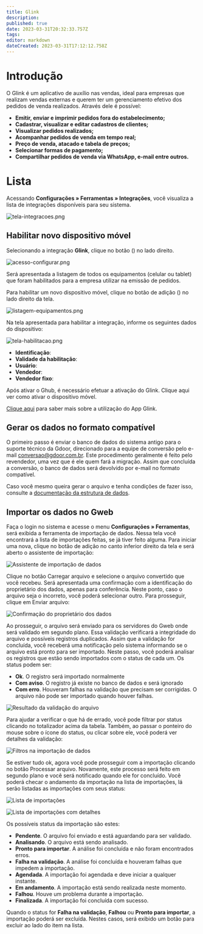 ```yaml
---
title: Glink
description: 
published: true
date: 2023-03-31T20:32:33.757Z
tags: 
editor: markdown
dateCreated: 2023-03-31T17:12:12.758Z
---
```


# Introdução

O Glink é um aplicativo de auxílio nas vendas, ideal para empresas que realizam vendas externas e querem ter um gerenciamento efetivo dos pedidos de venda realizados. Através dele é possível:

- **Emitir, enviar e imprimir pedidos fora do estabelecimento;**
- **Cadastrar, visualizar e editar cadastros de clientes;**
- **Visualizar pedidos realizados;**
- **Acompanhar pedidos de venda em tempo real;**
- **Preço de venda, atacado e tabela de preços;**
- **Selecionar formas de pagamento;**
- **Compartilhar pedidos de venda via WhatsApp, e-mail entre outros.**

# Lista
Acessando **Configurações » Ferramentas » Integrações**, você visualiza a lista de integrações disponíveis para seu sistema.

![tela-integracoes.png](/config/ferramentas/tela-integracoes.png)

## Habilitar novo dispositivo móvel
Selecionando a integração **Glink**, clique no botão (<em class="mdi mdi-cog"></em>) no lado direito.

![acesso-configurar.png](/config/ferramentas/acesso-configurar.png)

Será apresentada a listagem de todos os equipamentos (celular ou tablet) que foram habilitados para a empresa utilizar na emissão de pedidos.

Para habilitar um novo dispositivo móvel, clique no botão de adição (<em class="mdi mdi-plus-circle"></em>) no lado direito da tela.

![listagem-equipamentos.png](/config/ferramentas/listagem-equipamentos.png)

Na tela apresentada para habilitar a integração, informe os seguintes dados do dispositivo:

![tela-habilitacao.png](/config/ferramentas/tela-habilitacao.png)

- **Identificação**:
- **Validade da habilitação**: 
- **Usuário**:
- **Vendedor**:
- **Vendedor fixo**: 









Após ativar o Ghub, é necessário efetuar a ativação do Glink. Clique aqui ver como ativar o dispositivo móvel.

[Clique aqui](https://bdc.gdoor.com.br/artigos/novo-glink/#dashboard) para saber mais sobre a utilização do App Glink.










## Gerar os dados no formato compatível

O primeiro passo é enviar o banco de dados do sistema antigo para o suporte técnico da Gdoor, direcionado para a equipe de conversão pelo e-mail conversao@gdoor.com.br. Este procedimento geralmente é feito pelo revendedor, uma vez que é ele quem fará a migração. Assim que concluída a conversão, o banco de dados será devolvido por e-mail no formato compatível.

Caso você mesmo queira gerar o arquivo e tenha condições de fazer isso, consulte a [documentação da estrutura de dados](https://docs.gdoorweb.com.br/public/conversion/data-structure).

## Importar os dados no Gweb

Faça o login no sistema e acesse o menu **Configurações &raquo; Ferramentas**, será exibida a ferramenta de importação de dados. Nessa tela você encontrará a lista de importações feitas, se já tiver feito alguma. Para iniciar uma nova, clique no botão de adição no canto inferior direito da tela e será aberto o assistente de importação:

![Assistente de importação de dados](/config/ferramentas/importar-dados-assistente.png)

Clique no botão <span data-mat-button>Carregar arquivo</span> e selecione o arquivo convertido que você recebeu. Será apresentada uma confirmação com a identificação do proprietário dos dados, apenas para conferência. Neste ponto, caso o arquivo seja o incorreto, você poderá selecionar outro. Para prosseguir, clique em <span data-mat-button>Enviar arquivo</span>:

![Confirmação do proprietário dos dados](/config/ferramentas/importar-dados-confirmacao.png)

Ao prosseguir, o arquivo será enviado para os servidores do Gweb onde será validado em segundo plano. Essa validação verificará a integridade do arquivo e possíveis registros duplicados. Assim que a validação for concluída, você receberá uma notificação pelo sistema informando se o arquivo está pronto para ser importado. Neste passo, você poderá analisar os registros que estão sendo importados com o status de cada um. Os status podem ser:

- <i class="badge success"></i> **Ok**. O registro será importado normalmente
- <i class="badge warning"></i> **Com aviso**. O registro já existe no banco de dados e será ignorado
- <i class="badge error"></i> **Com erro**. Houveram falhas na validação que precisam ser corrigidas. O arquivo não pode ser importado quando houver falhas.

![Resultado da validação do arquivo](/config/ferramentas/importar-dados-validacao.png)

Para ajudar a verificar o que há de errado, você pode filtrar por status clicando no totalizador acima da tabela. Também, ao passar o ponteiro do mouse sobre o ícone do status, ou clicar sobre ele, você poderá ver detalhes da validação:

![Filtros na importação de dados](/config/ferramentas/importar-dados-filtros.gif)

Se estiver tudo ok, agora você pode prosseguir com a importação clicando no botão <span class="mat-button mat-accent">Processar arquivo</span>. Novamente, este processo será feito em segundo plano e você será notificado quando ele for concluído. Você poderá checar o andamento da importação na lista de importações, lá serão listadas as importações com seus status:

![Lista de importações](/config/ferramentas/importar-dados-lista.png)

![Lista de importações com detalhes](/config/ferramentas/importar-dados-lista-sucesso.png)

Os possíveis status da importação são estes:

- **Pendente**. O arquivo foi enviado e está aguardando para ser validado.
- **Analisando**. O arquivo está sendo analisado.
- **Pronto para importar**. A análise foi concluída e não foram encontrados erros.
- **Falha na validação**. A análise foi concluída e houveram falhas que impedem a importação.
- **Agendada**. A importação foi agendada e deve iniciar a qualquer instante.
- **Em andamento**. A importação está sendo realizada neste momento.
- **Falhou**. Houve um problema durante a importação.
- **Finalizada**. A importação foi concluída com sucesso.

Quando o status for **Falha na validação**, **Falhou** ou **Pronto para importar**, a importação poderá ser excluída. Nestes casos, será exibido um botão para excluir ao lado do item na lista.